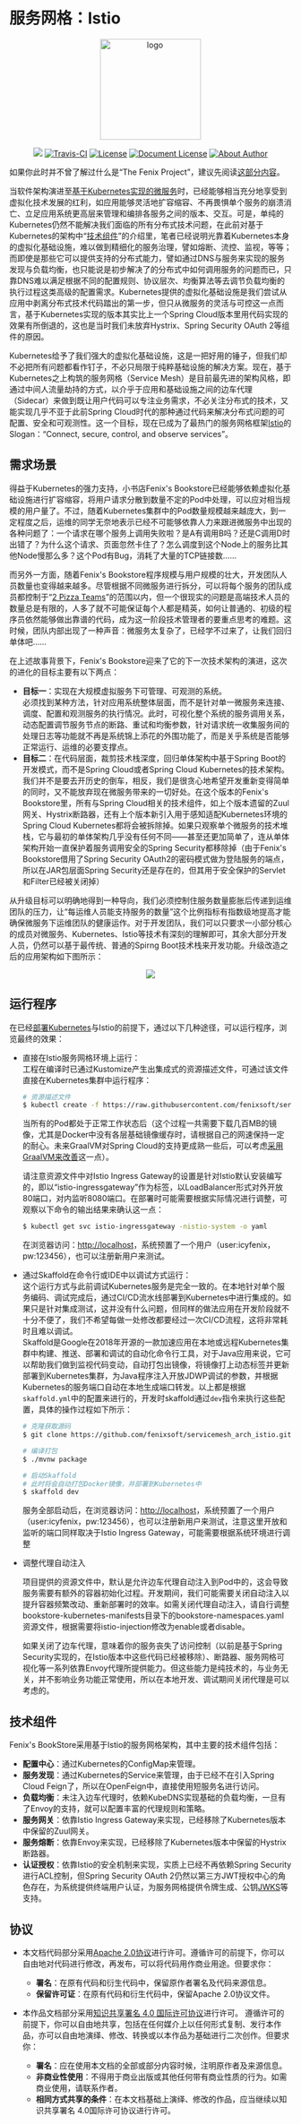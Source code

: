 # 服务网格：Istio

<GitHubWrapper>

<p align="center">
  <a href="https://icyfenix.cn" target="_blank">
    <img width="180" src="https://raw.githubusercontent.com/fenixsoft/awesome-fenix/master/.vuepress/public/images/logo-color.png" alt="logo">
  </a>
</p>
<p align="center">
    <a href="https://icyfenix.cn"  style="display:inline-block"><img src="https://raw.githubusercontent.com/fenixsoft/awesome-fenix/master/.vuepress/public/images/Release-v1.svg"></a>
    <a href="https://travis-ci.com/fenixsoft/servicemesh_arch_istio" target="_blank"  style="display:inline-block"><img src="https://travis-ci.com/fenixsoft/servicemesh_arch_istio.svg?branch=master" alt="Travis-CI"></a>
    <a href="https://www.apache.org/licenses/LICENSE-2.0"  target="_blank" style="display:inline-block"><img src="https://raw.githubusercontent.com/fenixsoft/awesome-fenix/master/.vuepress/public/images/License-Apache.svg" alt="License"></a>
<a href="https://creativecommons.org/licenses/by/4.0/"  target="_blank" style="display:inline-block"><img src="https://raw.githubusercontent.com/fenixsoft/awesome-fenix/master/.vuepress/public/images/DocLicense-CC-red.svg" alt="Document License"></a>
    <a href="https://icyfenix.cn/introduction/about-me.html" target="_blank" style="display:inline-block"><img src="https://raw.githubusercontent.com/fenixsoft/awesome-fenix/master/.vuepress/public/images/Author-IcyFenix-blue.svg" alt="About Author"></a>
</p>


</GitHubWrapper>

如果你此时并不曾了解过什么是“The Fenix Project”，建议先阅读<a href="https://icyfenix.cn/introduction/about-the-fenix-project.html">这部分内容</a>。

当软件架构演进至<a href="https://icyfenix.cn/exploration/projects/microservice_arch_kubernetes.html">基于Kubernetes实现的微服务</a>时，已经能够相当充分地享受到虚拟化技术发展的红利，如应用能够灵活地扩容缩容、不再畏惧单个服务的崩溃消亡、立足应用系统更高层来管理和编排各服务之间的版本、交互。可是，单纯的Kubernetes仍然不能解决我们面临的所有分布式技术问题，在此前对基于Kubernetes的架构中“<a href="https://icyfenix.cn/exploration/projects/microservice_arch_kubernetes.html#技术组件">技术组件</a>”的介绍里，笔者已经说明光靠着Kubernetes本身的虚拟化基础设施，难以做到精细化的服务治理，譬如熔断、流控、监视，等等；而即使是那些它可以提供支持的分布式能力，譬如通过DNS与服务来实现的服务发现与负载均衡，也只能说是初步解决了的分布式中如何调用服务的问题而已，只靠DNS难以满足根据不同的配置规则、协议层次、均衡算法等去调节负载均衡的执行过程这类高级的配置需求。Kubernetes提供的虚拟化基础设施是我们尝试从应用中剥离分布式技术代码踏出的第一步，但只从微服务的灵活与可控这一点而言，基于Kubernetes实现的版本其实比上一个Spring Cloud版本里用代码实现的效果有所倒退的，这也是当时我们未放弃Hystrix、Spring Security OAuth 2等组件的原因。

Kubernetes给予了我们强大的虚拟化基础设施，这是一把好用的锤子，但我们却不必把所有问题都看作钉子，不必只局限于纯粹基础设施的解决方案。现在，基于Kubernetes之上构筑的服务网格（Service Mesh）是目前最先进的架构风格，即通过中间人流量劫持的方式，以介乎于应用和基础设施之间的边车代理（Sidecar）来做到既让用户代码可以专注业务需求，不必关注分布式的技术，又能实现几乎不亚于此前Spring Cloud时代的那种通过代码来解决分布式问题的可配置、安全和可观测性。这一个目标，现在已成为了最热门的服务网格框架[Istio](https://istio.io/)的Slogan：“Connect, secure, control, and observe services”。

## 需求场景

得益于Kubernetes的强力支持，小书店Fenix's Bookstore已经能够依赖虚拟化基础设施进行扩容缩容，将用户请求分散到数量不定的Pod中处理，可以应对相当规模的用户量了。不过，随着Kubernetes集群中的Pod数量规模越来越庞大，到一定程度之后，运维的同学无奈地表示已经不可能够依靠人力来跟进微服务中出现的各种问题了：一个请求在哪个服务上调用失败啦？是A有调用B吗？还是C调用D时出错了？为什么这个请求、页面忽然卡住了？怎么调度到这个Node上的服务比其他Node慢那么多？这个Pod有Bug，消耗了大量的TCP链接数……

而另外一方面，随着Fenix's Bookstore程序规模与用户规模的壮大，开发团队人员数量也变得越来越多。尽管根据不同微服务进行拆分，可以将每个服务的团队成员都控制于“[2 Pizza Teams](https://wiki.mbalib.com/wiki/%E4%B8%A4%E4%B8%AA%E6%8A%AB%E8%90%A8%E5%8E%9F%E5%88%99)”的范围以内，但一个很现实的问题是高端技术人员的数量总是有限的，人多了就不可能保证每个人都是精英，如何让普通的、初级的程序员依然能够做出靠谱的代码，成为这一阶段技术管理者的要重点思考的难题。这时候，团队内部出现了一种声音：微服务太复杂了，已经学不过来了，让我们回归单体吧……

在上述故事背景下，Fenix's Bookstore迎来了它的下一次技术架构的演进，这次的进化的目标主要有以下两点：

- **目标一**：实现在大规模虚拟服务下可管理、可观测的系统。<br/>必须找到某种方法，针对应用系统整体层面，而不是针对单一微服务来连接、调度、配置和观测服务的执行情况。此时，可视化整个系统的服务调用关系，动态配置调节服务节点的断路、重试和均衡参数，针对请求统一收集服务间的处理日志等功能就不再是系统锦上添花的外围功能了，而是关乎系统是否能够正常运行、运维的必要支撑点。
- **目标二**：在代码层面，裁剪技术栈深度，回归单体架构中基于Spring Boot的开发模式，而不是Spring Cloud或者Spring Cloud Kubernetes的技术架构。<br/>我们并不是要去开历史的倒车，相反，我们是很贪心地希望开发重新变得简单的同时，又不能放弃现在微服务带来的一切好处。在这个版本的Fenix's Bookstore里，所有与Spring Cloud相关的技术组件，如上个版本遗留的Zuul网关、Hystrix断路器，还有上个版本新引入用于感知适配Kubernetes环境的Spring Cloud Kubernetes都将会被拆除掉。如果只观察单个微服务的技术堆栈，它与最初的单体架构几乎没有任何不同——甚至还更加简单了，连从单体架构开始一直保护着服务调用安全的Spring Security都移除掉（由于Fenix's Bookstore借用了Spring Security OAuth2的密码模式做为登陆服务的端点，所以在JAR包层面Spring Security还是存在的，但其用于安全保护的Servlet和Filter已经被关闭掉）

从升级目标可以明确地得到一种导向，我们必须控制住服务数量膨胀后传递到运维团队的压力，让“每运维人员能支持服务的数量”这个比例指标有指数级地提高才能确保微服务下运维团队的健康运作。对于开发团队，我们可以只要求一小部分核心的成员对微服务、Kubernetes、Istio等技术有深刻的理解即可，其余大部分开发人员，仍然可以基于最传统、普通的Spirng Boot技术栈来开发功能。升级改造之后的应用架构如下图所示：

<GitHubWrapper>

<p align="center">
    <img  src="https://raw.githubusercontent.com/fenixsoft/awesome-fenix/master/.vuepress/public/images/istio-ms.png" >
</p>


</GitHubWrapper>

## 运行程序

在已经<a href="https://icyfenix.cn/appendix/deployment-env-setup/setup-kubernetes/">部署Kubernetes</a>与Istio的前提下，通过以下几种途径，可以运行程序，浏览最终的效果：

- 直接在Istio服务网格环境上运行：<br/>工程在编译时已通过Kustomize产生出集成式的资源描述文件，可通过该文件直接在Kubernetes集群中运行程序：

  ```bash
  # 资源描述文件
  $ kubectl create -f https://raw.githubusercontent.com/fenixsoft/servicemesh_arch_istio/master/bookstore.yml
  ```

  当所有的Pod都处于正常工作状态后（这个过程一共需要下载几百MB的镜像，尤其是Docker中没有各层基础镜像缓存时，请根据自己的网速保持一定的耐心。未来GraalVM对Spring Cloud的支持更成熟一些后，可以考虑<a href="https://icyfenix.cn/tricks/graalvm/">采用GraalVM来改善</a>这一点）。

  请注意资源文件中对Istio Ingress Gateway的设置是针对Istio默认安装编写的，即以“istio-ingressgateway”作为标签，以LoadBalancer形式对外开放80端口，对内监听8080端口。在部署时可能需要根据实际情况进行调整，可观察以下命令的输出结果来确认这一点：

  ```bash
  $ kubectl get svc istio-ingressgateway -nistio-system -o yaml
  ```

  在浏览器访问：[http://localhost](http://localhost)，系统预置了一个用户（user:icyfenix，pw:123456），也可以注册新用户来测试。

- 通过Skaffold在命令行或IDE中以调试方式运行：<br/>这个运行方式与此前调试Kubernetes服务是完全一致的。在本地针对单个服务编码、调试完成后，通过CI/CD流水线部署到Kubernetes中进行集成的。如果只是针对集成测试，这并没有什么问题，但同样的做法应用在开发阶段就不十分不便了，我们不希望每做一处修改都要经过一次CI/CD流程，这将非常耗时且难以调试。<br/>Skaffold是Google在2018年开源的一款加速应用在本地或远程Kubernetes集群中构建、推送、部署和调试的自动化命令行工具，对于Java应用来说，它可以帮助我们做到监视代码变动，自动打包出镜像，将镜像打上动态标签并更新部署到Kubernetes集群，为Java程序注入开放JDWP调试的参数，并根据Kubernetes的服务端口自动在本地生成端口转发。以上都是根据`skaffold.yml`中的配置来进行的，开发时skaffold通过`dev`指令来执行这些配置，具体的操作过程如下所示：

  ``` bash
  # 克隆获取源码
  $ git clone https://github.com/fenixsoft/servicemesh_arch_istio.git && cd servicemesh_arch_istio
  
  # 编译打包
  $ ./mvnw package
  
  # 启动Skaffold
  # 此时将会自动打包Docker镜像，并部署到Kubernetes中
  $ skaffold dev
  ```

  服务全部启动后，在浏览器访问：[http://localhost](http://localhost)，系统预置了一个用户（user:icyfenix，pw:123456），也可以注册新用户来测试，注意这里开放和监听的端口同样取决于Istio Ingress Gateway，可能需要根据系统环境进行调整<br/>

- 调整代理自动注入<br/>

  项目提供的资源文件中，默认是允许边车代理自动注入到Pod中的，这会导致服务需要有额外的容器初始化过程。开发期间，我们可能需要关闭自动注入以提升容器频繁改动、重新部署时的效率。如需关闭代理自动注入，请自行调整bookstore-kubernetes-manifests目录下的bookstore-namespaces.yaml资源文件，根据需要将istio-injection修改为enable或者disable。
  
  如果关闭了边车代理，意味着你的服务丧失了访问控制（以前是基于Spring Security实现的，在Istio版本中这些代码已经被移除）、断路器、服务网格可视化等一系列依靠Envoy代理所提供能力。但这些能力是纯技术的，与业务无关，并不影响业务功能正常使用，所以在本地开发、调试期间关闭代理是可以考虑的。

## 技术组件

Fenix's BookStore采用基于Istio的服务网格架构，其中主要的技术组件包括：

- **配置中心**：通过Kubernetes的ConfigMap来管理。
- **服务发现**：通过Kubernetes的Service来管理，由于已经不在引入Spring Cloud Feign了，所以在OpenFeign中，直接使用短服务名进行访问。
- **负载均衡**：未注入边车代理时，依赖KubeDNS实现基础的负载均衡，一旦有了Envoy的支持，就可以配置丰富的代理规则和策略。
- **服务网关**：依靠Istio Ingress Gateway来实现，已经移除了Kubernetes版本中保留的Zuul网关。
- **服务熔断**：依靠Envoy来实现，已经移除了Kubernetes版本中保留的Hystrix断路器。
- **认证授权**：依靠Istio的安全机制来实现，实质上已经不再依赖Spring Security进行ACL控制，但Spring Security OAuth 2仍然以第三方JWT授权中心的角色存在，为系统提供终端用户认证，为服务网格提供令牌生成、公钥[JWKS](https://auth0.com/docs/tokens/concepts/jwks)等支持。


## 协议

- 本文档代码部分采用[Apache 2.0协议](https://www.apache.org/licenses/LICENSE-2.0)进行许可。遵循许可的前提下，你可以自由地对代码进行修改，再发布，可以将代码用作商业用途。但要求你：
  - **署名**：在原有代码和衍生代码中，保留原作者署名及代码来源信息。
  - **保留许可证**：在原有代码和衍生代码中，保留Apache 2.0协议文件。

- 本作品文档部分采用[知识共享署名 4.0 国际许可协议](http://creativecommons.org/licenses/by/4.0/)进行许可。 遵循许可的前提下，你可以自由地共享，包括在任何媒介上以任何形式复制、发行本作品，亦可以自由地演绎、修改、转换或以本作品为基础进行二次创作。但要求你：
  - **署名**：应在使用本文档的全部或部分内容时候，注明原作者及来源信息。
  - **非商业性使用**：不得用于商业出版或其他任何带有商业性质的行为。如需商业使用，请联系作者。
  - **相同方式共享的条件**：在本文档基础上演绎、修改的作品，应当继续以知识共享署名 4.0国际许可协议进行许可。
